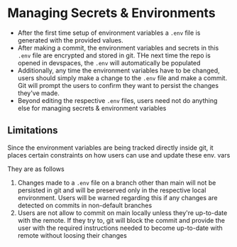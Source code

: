 # Managing Secrets & Environments
* After the first time setup of environment variables a `.env` file is generated with the provided values.
* After making a commit, the environment variables and secrets in this `.env` file are encrypted and stored in git. THe next time the repo is opened in devspaces, the `.env` will automatically be populated
* Additionally, any time the environment variables have to be changed, users should simply make a change to the `.env` file and make a commit. Git will prompt the users to confirm they want to persist the changes they've made.
* Beyond editing the respective `.env` files, users need not do anything else for managing secrets & environment variables

## Limitations
Since the environment variables are being tracked directly inside git, it places certain constraints on how users can use and update these env. vars

They are as follows
1. Changes made to a `.env` file on a branch other than main will not be persisted in git and will be preserved only in the respective local environment. Users will be warned regarding this if any changes are detected on commits in non-default branches
2. Users are not allow to commit on main locally unless they're up-to-date with the remote. If they try to, git will block the commit and provide the user with the required instructions needed to become up-to-date with remote without loosing their changes

